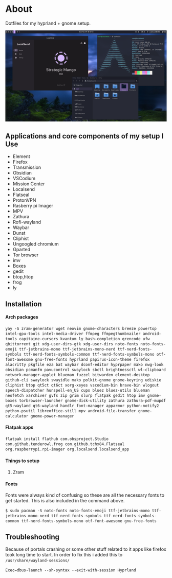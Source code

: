 # About
Dotfiles for my hyprland + gnome setup. 

![Screenshot](screenshot.png)

## Applications and core components of my setup I Use
- Element
- Firefox
- Transmission
- Obsidian
- VSCodium
- Mission Center
- Localsend
- Flatseal
- ProtonVPN
- Rasberry pi Imager
- MPV
- Zathura
- Rofi-wayland
- Waybar
- Dunst
- Cliphist
- Ungoogled chromium
- Gparted
- Tor browser
- imv
- Boxes
- gedit
- btop,htop
- frog
- ly

## Installation

#### Arch packages
```
yay -S zram-generator wget neovim gnome-characters breeze powertop intel-gpu-tools intel-media-driver ffmpeg ffmpegthumbnailer android-tools capitaine-cursors kvantum ly bash-completion qrencode ufw qbittorrent git xdg-user-dirs-gtk xdg-user-dirs noto-fonts noto-fonts-emoji ttf-jetbrains-mono ttf-jetbrains-mono-nerd ttf-nerd-fonts-symbols ttf-nerd-fonts-symbols-common ttf-nerd-fonts-symbols-mono otf-font-awesome gnu-free-fonts hyprland papirus-icon-theme firefox alacritty pkgfile eza bat waybar dconf-editor hyprpaper mako nwg-look obsidian pcmanfm pavucontrol swaylock sbctl brightnessctl wl-clipboard network-manager-applet blueman fuzzel bitwarden element-desktop github-cli swaylock swayidle mako polkit-gnome gnome-keyring udiskie cliphist btop qt5ct qt6ct xorg-xeyes vscodium-bin brave-bin wlogout speech-dispatcher hunspell-en_US cups bluez bluez-utils blueman neofetch xarchiver gvfs zip grim slurp flatpak gedit htop imv gnome-boxes torbrowser-launcher gnome-disk-utility zathura zathura-pdf-mupdf qt5-wayland qt6-wayland handlr font-manager apparmor python-notify2 python-psutil libreoffice-still mpv android-file-transfer gnome-calculator gnome-power-manager
```

#### Flatpak apps
```
flatpak install flathub com.obsproject.Studio com.github.tenderowl.frog com.github.tchx84.Flatseal org.raspberrypi.rpi-imager org.localsend.localsend_app
```

#### Things to setup
1. Zram


#### Fonts

Fonts were always kind of confusing so these are all the necessary fonts to get started. This is also included in the command above.

```
$ sudo pacman -S noto-fonts noto-fonts-emoji ttf-jetbrains-mono ttf-jetbrains-mono-nerd ttf-nerd-fonts-symbols ttf-nerd-fonts-symbols-common ttf-nerd-fonts-symbols-mono otf-font-awesome gnu-free-fonts
```

## Troubleshooting
Because of portals crashing or some other stuff related to it apps like firefox took long time to start. In order to fix this i added this to `/usr/share/wayland-sessions/` 

```
Exec=dbus-launch --sh-syntax --exit-with-session Hyprland
```
